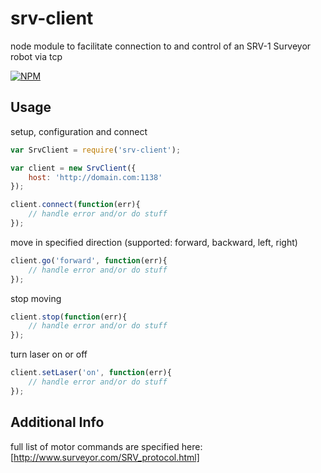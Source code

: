 srv-client
=============

node module to facilitate connection to and control of an SRV-1 Surveyor robot via tcp

[![NPM](https://nodei.co/npm/srv-client.png?compact=true)](https://nodei.co/npm/srv-client/)

## Usage

setup, configuration and connect

```javascript
var SrvClient = require('srv-client');

var client = new SrvClient({
	host: 'http://domain.com:1138'
});

client.connect(function(err){
	// handle error and/or do stuff
});
```
move in specified direction (supported: forward, backward, left, right)

```javascript
client.go('forward', function(err){
	// handle error and/or do stuff
});
```
stop moving

```javascript
client.stop(function(err){
	// handle error and/or do stuff
});
```
turn laser on or off

```javascript
client.setLaser('on', function(err){
	// handle error and/or do stuff
});
```
## Additional Info

full list of motor commands are specified here:
[http://www.surveyor.com/SRV_protocol.html]
